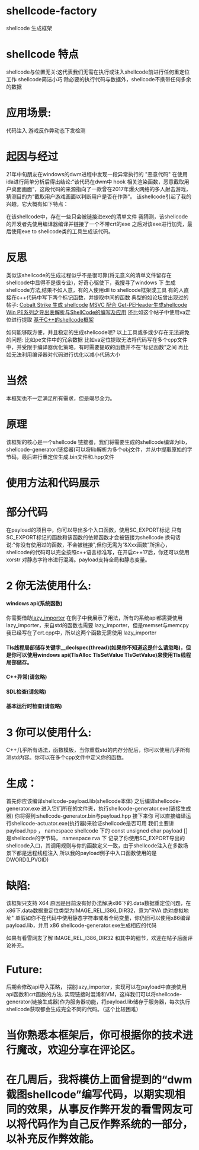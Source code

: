 # shellcode-factory
shellcode 生成框架
# shellcode 特点
shellcode与位置无关:这代表我们无需在执行或注入shellcode前进行任何重定位工作
shellcode简洁小巧:除必要的执行代码与数据外，shellcode不携带任何多余的数据
# 应用场景: 
代码注入 游戏反作弊动态下发检测
# 起因与经过
21年中旬朋友在windows的dwm进程中发现一段异常执行的 "恶意代码"
在使用ida进行简单分析后得出结论:“该代码在dwm中 hook 相关渲染函数，恶意截取用户桌面画面”，这段代码的来源指向了一款曾在2017年爆火网络的多人射击游戏，猜测目的为“截取用户游戏画面以判断用户是否在作弊”。
该shellcode引起了我的兴趣，它大概有如下特点：

在该shellcode中，存在一些只会被链接进exe的清单文件
我猜测，该shellcode的开发者先使用编译器编译并链接了一个不带crt的exe
之后对该exe进行加壳，最后使用exe to shellcode类的工具生成该代码。
# 反思
类似该shellcode的生成过程似乎不是很可靠(将无意义的清单文件留存在shellcode中显得不是很专业)，好奇心驱使下，我搜寻了windows 下 生成 shellcode方法,结果不如人意，有的人使用dll to shellcode框架或工具
有的人直接在c++代码中写下两个标记函数，并提取中间的函数 
典型的如论坛曾出现过的帖子:
[Cobalt Strike 生成 shellcode](https://bbs.pediy.com/thread-271048.htm)
[MSVC 配合 Get-PEHeader生成shellcode](https://zeronohacker.com/1544.html)
[Win PE系列之导出表解析与ShellCode的编写及应用](https://bbs.pediy.com/thread-269753.htm)
还比如这个帖子中使用va定位进行提取
[基于C++的shellcode框架](https://bbs.pediy.com/thread-268639.htm)

如何能够既方便，并且稳定的生成shellcode呢?
以上工具或多或少存在无法避免的问题:
比如pe文件中的冗余数据
比如va定位提取无法将代码写在多个cpp文件中，并受限于编译器优化策略，有时需要提取的函数并不在“标记函数”之间
再比如无法利用编译器对代码进行优化以减小代码大小

# 当然
本框架也不一定满足所有需求，但是竭尽全力。

# 原理
该框架的核心是一个shellcode 链接器，我们将需要生成的shellcode编译为lib，shellcode-generator(链接器)可以将lib解析为多个obj文件，并从中提取原始的字节码，最后进行重定位生成.bin文件和.hpp文件
# 使用方法和代码展示

# 部分代码

在payload的项目中，你可以导出多个入口函数，使用SC_EXPORT标记
只有SC_EXPORT标记的函数和该函数的依赖函数才会被链接为shellcode
换句话说:"你没有使用过的函数，不会被链接",但你无需为“&Xxx函数”所担心，shellcode的代码可以完全按照c++语言标准写，在开启c++17后，你还可以使用xorstr 对静态字符串进行混淆。payload支持全局和静态变量。
# 2 你无法使用什么:
#### windows api(系统函数) 
你需要借助[lazy_importer](https://github.com/JustasMasiulis/lazy_importer)
在例子中我展示了用法，所有的系统api都需要使用lazy_importer，来自std的函数也需要 lazy_importer，但是memset与memcpy我已经写在了crt.cpp中，所以这两个函数无需使用 lazy_importer 

#### Tls线程局部储存关键字__declspec(thread)(如果你不知道这是什么请忽略)，但是你可以使用windows api(TlsAlloc TlsSetValue TlsGetValue)来使用Tls线程局部储存。
#### C++异常(请忽略)
#### SDL检查(请忽略)
#### 基本运行时检查(请忽略)
# 3 你可以使用什么:
C++几乎所有语法，函数模板，当你重载std的内存分配后，你可以使用几乎所有测std内容。你可以在多个cpp文件中定义你的函数。
# 生成：
首先你应该编译shellcode-payload.lib(shellcode本体)
之后编译shellcode-generator.exe
进入它们所在的文件夹，执行shellcode-generator.exe(链接生成器)
你将得到:shellcode-generator.bin与payload.hpp
接下来你 可以直接编译运行shellcode-actuator.exe(执行器)来验证shellcode是否可用
我们主要讲payload.hpp ，
namespace shellcode 下的 const unsigned char payload [] 是shellcode的字节码，
namespace rva 下 记录了你使用SC_EXPORT导出的shellcode入口，其调用规则与你的函数定义一致，由于shellcode注入在多数场景下都是远程线程注入
所以我的payload例子中入口函数使用的是 DWORD(LPVOID)
# 缺陷:
该框架只支持 X64 原因是目前没有好办法解决x86下的.data数据重定位问题，在x86下.data数据重定位类型为IMAGE_REL_I386_DIR32，意为"RVA 绝对虚拟地址"
单假如你不在代码中使用静态字符串或者全局变量，你仍旧可以使用x86编译 payload.lib，并用 x86 shellcode-generator.exe生成相应的代码

如果有看雪网友了解 IMAGE_REL_I386_DIR32 和其中的细节，欢迎在帖子后面评论补充。
# Future:
后期会修改api导入策略， 摆脱lazy_importer，实现可以在payload中直接使用api函数和crt函数的方法.
实现链接时混淆和VM，这样我们可以将shellcode-generator(链接生成器)作为服务器功能，将payload.lib储存于服务器，每次执行shellcode获取都会生成完全不同的代码。（这个比较困难）
# 当你熟悉本框架后，你可根据你的技术进行魔改，欢迎分享在评论区。
# 在几周后，我将模仿上面曾提到的“dwm截图shellcode”编写代码，以期实现相同的效果，从事反作弊开发的看雪网友可以将代码作为自己反作弊系统的一部分，以补充反作弊效能。
